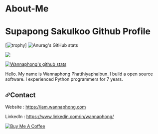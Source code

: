 # About-Me


<h1>Supapong Sakulkoo Github Profile</h1>

[![trophy](https://github-profile-trophy.vercel.app/?username=SupapongSakulkoo&theme=onedark)]
![Anurag's GitHub stats](https://github-readme-stats.vercel.app/api?username=SupapongSakulkoo&show_icons=true&theme=radical)
<div>
<a href="https://github.com/anuraghazra/convoychat">
  <img align="center" src="https://github-readme-stats.vercel.app/api/top-langs/?username=SupapongSakulkoo" />
</a>
</div>
<article class="markdown-body entry-content container-lg f5" itemprop="text"><p><a target="_blank" rel="noopener noreferrer" href="https://camo.githubusercontent.com/f63abb6b5c0529157a949099a687e363e91b5e3d23c85365349fcd2cc7314b99/68747470733a2f2f6769746875622d726561646d652d73746174732e76657263656c2e6170702f6170693f757365726e616d653d77616e6e6170686f6e672673686f775f69636f6e733d74727565"><img src="https://camo.githubusercontent.com/f63abb6b5c0529157a949099a687e363e91b5e3d23c85365349fcd2cc7314b99/68747470733a2f2f6769746875622d726561646d652d73746174732e76657263656c2e6170702f6170693f757365726e616d653d77616e6e6170686f6e672673686f775f69636f6e733d74727565" alt="Wannaphong's github stats" data-canonical-src="https://github-readme-stats.vercel.app/api?username=wannaphong&amp;show_icons=true" style="max-width:100%;"></a></p>
<p>Hello. My name is Wannaphong Phatthiyaphaibun. I build a open source software. I experienced Python programmers for 7 years.</p>
<h2><a id="user-content-contact" class="anchor" aria-hidden="true" href="#contact"><svg class="octicon octicon-link" viewBox="0 0 16 16" version="1.1" width="16" height="16" aria-hidden="true"><path fill-rule="evenodd" d="M7.775 3.275a.75.75 0 001.06 1.06l1.25-1.25a2 2 0 112.83 2.83l-2.5 2.5a2 2 0 01-2.83 0 .75.75 0 00-1.06 1.06 3.5 3.5 0 004.95 0l2.5-2.5a3.5 3.5 0 00-4.95-4.95l-1.25 1.25zm-4.69 9.64a2 2 0 010-2.83l2.5-2.5a2 2 0 012.83 0 .75.75 0 001.06-1.06 3.5 3.5 0 00-4.95 0l-2.5 2.5a3.5 3.5 0 004.95 4.95l1.25-1.25a.75.75 0 00-1.06-1.06l-1.25 1.25a2 2 0 01-2.83 0z"></path></svg></a>Contact</h2>
<p>Website : <a href="https://iam.wannaphong.com" rel="nofollow">https://iam.wannaphong.com</a></p>
<p>LinkedIn : <a href="https://www.linkedin.com/in/wannaphong/" rel="nofollow">https://www.linkedin.com/in/wannaphong/</a></p>
<p><a href="https://www.buymeacoffee.com/wannaphong" rel="nofollow"><img src="https://camo.githubusercontent.com/c3f856bacd5b09669157ed4774f80fb9d8622dd45ce8fdf2990d3552db99bd27/68747470733a2f2f7777772e6275796d6561636f666665652e636f6d2f6173736574732f696d672f637573746f6d5f696d616765732f6f72616e67655f696d672e706e67" alt="Buy Me A Coffee" data-canonical-src="https://www.buymeacoffee.com/assets/img/custom_images/orange_img.png" style="max-width:100%;"></a></p>
</article>


